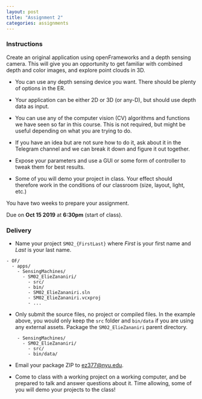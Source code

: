 ```yaml
---
layout: post
title: "Assignment 2"
categories: assignments
---
```


### Instructions

Create an original application using openFrameworks and a depth sensing camera. This will give you an opportunity to get familiar with combined depth and color images, and explore point clouds in 3D. 

* You can use any depth sensing device you want. There should be plenty of options in the ER.

* Your application can be either 2D or 3D (or any-D), but should use depth data as input.

* You can use any of the computer vision (CV) algorithms and functions we have seen so far in this course. This is not required, but might be useful depending on what you are trying to do.

* If you have an idea but are not sure how to do it, ask about it in the Telegram channel and we can break it down and figure it out together.

* Expose your parameters and use a GUI or some form of controller to tweak them for best results.

* Some of you will demo your project in class. Your effect should therefore work in the conditions of our classroom (size, layout, light, etc.)

You have two weeks to prepare your assignment.

Due on **Oct 15 2019** at **6:30pm** (start of class).

### Delivery

* Name your project `SM02_{FirstLast}` where *First* is your first name and *Last* is your last name.

```
- OF/
  - apps/
    - SensingMachines/
      - SM02_ElieZananiri/
        - src/
        - bin/
        - SM02_ElieZananiri.sln
        - SM02_ElieZananiri.vcxproj
        - ...
```

* Only submit the source files, no project or compiled files. In the example above, you would only keep the `src` folder and `bin/data` if you are using any external assets. Package the `SM02_ElieZananiri` parent directory.

```
    - SensingMachines/
      - SM02_ElieZananiri/
        - src/
        - bin/data/
```

* Email your package ZIP to [ez377@nyu.edu](mailto:ez377@nyu.edu).

* Come to class with a working project on a working computer, and be prepared to talk and answer questions about it. Time allowing, some of you will demo your projects to the class!
